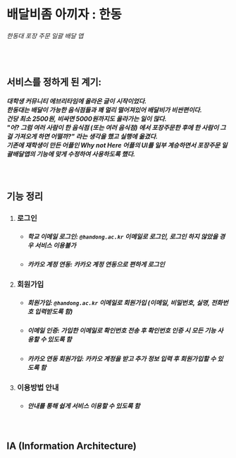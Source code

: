 # 배달비좀 아끼자 : 한동
###### 한동대 포장 주문 일괄 배달 앱
<br>

## 서비스를 정하게 된 계기: 
##### 대학생 커뮤니티 에브리타임에 올라온 글이 시작이었다.<br>한동대는 배달이 가능한 음식점들과 꽤 멀리 떨어져있어 배달비가 비싼편이다.<br>건당 최소 2500원, 비싸면 5000원까지도 올라가는 일이 많다.<br>"어? 그럼 여러 사람이 한 음식점 (또는 여러 음식점) 에서 포장주문한 후에 한 사람이 그걸 가져오게 하면 어떨까?" 라는 생각을 했고 실행에 옮겼다.<br>기존에 재학생이 만든 어플인 **Why not Here** 어플의 UI를 일부 계승하면서 포장주문 일괄배달앱의 기능에 맞게 수정하여 사용하도록 했다.
<br>

## 기능 정리
1. ### 로그인
   + ##### 학교 이메일 로그인: `@handong.ac.kr` 이메일로 로그인, 로그인 하지 않았을 경우 서비스 이용불가
   + ##### 카카오 계정 연동: 카카오 계정 연동으로 편하게 로그인
  
2. ### 회원가입
    + ##### 회원가입: `@handong.ac.kr` 이메일로 회원가입 (이메일, 비밀번호, 실명, 전화번호 입력받도록 함)
    + ##### 이메일 인증: 가입한 이메일로 확인번호 전송 후 확인번호 인증 시 모든 기능 사용할 수 있도록 함
    + ##### 카카오 연동 회원가입: 카카오 계정을 받고 추가 정보 입력 후 회원가입할 수 있도록 함
  
3. ### 이용방법 안내
    + ##### 안내를 통해 쉽게 서비스 이용할 수 있도록 함
  
<br>

## IA (Information Architecture)








